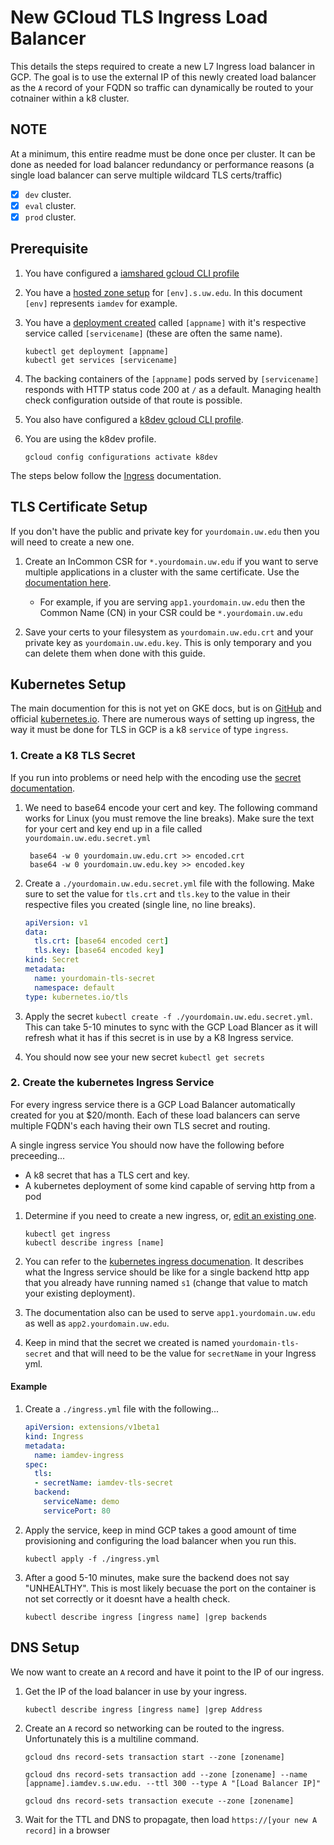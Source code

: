 # New GCloud TLS Ingress Load Balancer

This details the steps required to create a new L7 Ingress load balancer in GCP.  The goal is to use the external IP of this newly created load balancer as the `A` record of your FQDN so traffic can dynamically be routed to your cotnainer within a k8 cluster.

## NOTE

At a minimum, this entire readme must be done once per cluster. It can be done as needed for load balancer redundancy or performance reasons (a single load balancer can serve multiple wildcard TLS certs/traffic)

- [x] `dev` cluster.
- [x] `eval` cluster.
- [x] `prod` cluster.

## Prerequisite

1. You have configured a [iamshared gcloud CLI profile](projects-shared.md)

1. You have a [hosted zone setup](new-hostedzone.md) for `[env].s.uw.edu`.  In this document `[env]` represents `iamdev` for example.

1. You have a [deployment created](new-deployment) called `[appname]` with it's respective service called `[servicename]` (these are often the same name).

    ```
    kubectl get deployment [appname]
    kubectl get services [servicename]
    ```

1. The backing containers of the `[appname]` pods served by `[servicename]` responds with HTTP status code 200 at `/` as a default. Managing health check configuration outside of that route is possible.

1. You also have configured a [k8dev gcloud CLI profile](new-gcloud-profile.md).

1. You are using the k8dev profile.

    ```
    gcloud config configurations activate k8dev
    ```

The steps below follow the [Ingress](https://kubernetes.io/docs/concepts/services-networking/ingress/#tls) documentation.

## TLS Certificate Setup

If you don't have the public and private key for `yourdomain.uw.edu` then you will need to create a new one.

1. Create an InCommon CSR for `*.yourdomain.uw.edu` if you want to serve multiple applications in a cluster with the same certificate. Use the [documentation here](https://wiki.cac.washington.edu/display/infra/Obtain+a+Certificate+from+the+InCommon+CA).
   - For example, if you are serving `app1.yourdomain.uw.edu` then the Common Name (CN) in your CSR could be `*.yourdomain.uw.edu`

2. Save your certs to your filesystem as `yourdomain.uw.edu.crt` and your private key as `yourdomain.uw.edu.key`. This is only temporary and you can delete them when done with this guide.

## Kubernetes Setup

The main documention for this is not yet on GKE docs, but is on [GitHub](https://github.com/kubernetes/ingress-gce) and official [kubernetes.io](https://kubernetes.io/docs/concepts/services-networking/ingress/).  There are numerous ways of setting up ingress, the way it must be done for TLS in GCP is a k8 `service` of type `ingress`.

### 1. Create a K8 TLS Secret

If you run into problems or need help with the encoding use the [secret documentation](https://kubernetes.io/docs/concepts/configuration/secret/).

1. We need to base64 encode your cert and key.  The following command works for Linux (you must remove the line breaks).  Make sure the text for your cert and key end up in a file called `yourdomain.uw.edu.secret.yml`

        base64 -w 0 yourdomain.uw.edu.crt >> encoded.crt
        base64 -w 0 yourdomain.uw.edu.key >> encoded.key

1. Create a `./yourdomain.uw.edu.secret.yml` file with the following.  Make sure to set the value for `tls.crt` and `tls.key` to the value in their respective files you created (single line, no line breaks).

    ```yml
    apiVersion: v1
    data:
      tls.crt: [base64 encoded cert]
      tls.key: [base64 encoded key]
    kind: Secret
    metadata:
      name: yourdomain-tls-secret
      namespace: default
    type: kubernetes.io/tls
    ```
1. Apply the secret `kubectl create -f ./yourdomain.uw.edu.secret.yml`. This can take 5-10 minutes to sync with the GCP Load Blancer as it will refresh what it has if this secret is in use by a K8 Ingress service.

1. You should now see your new secret `kubectl get secrets`

### 2. Create the kubernetes Ingress Service

For every ingress service there is a GCP Load Balancer automatically created for you at $20/month.  Each of these load balancers can serve multiple FQDN's each having their own TLS secret and routing.

A single ingress service You should now have the following before preceeding...

- A k8 secret that has a TLS cert and key.
- A kubernetes deployment of some kind capable of serving http from a pod

1. Determine if you need to create  a new ingress, or, [edit an existing one](edit-ingress.md).

    ```
    kubectl get ingress
    kubectl describe ingress [name]
    ```

1. You can refer to the [kubernetes ingress documenation](https://kubernetes.io/docs/concepts/services-networking/ingress/#tls).  It describes what the Ingress service should be like for a single backend http app that you already have running named `s1` (change that value to match your existing deployment).

1. The documentation also can be used to serve `app1.yourdomain.uw.edu` as well as `app2.yourdomain.uw.edu`.

1. Keep in mind that the secret we created is named `yourdomain-tls-secret` and that will need to be the value for `secretName` in your Ingress yml.

#### Example

1. Create a `./ingress.yml` file with the following...

    ```YAML
    apiVersion: extensions/v1beta1
    kind: Ingress
    metadata:
      name: iamdev-ingress
    spec:
      tls:
      - secretName: iamdev-tls-secret
      backend:
        serviceName: demo
        servicePort: 80
    ```

2. Apply the service, keep in mind GCP takes a good amount of time provisioning and configuring the load balancer when you run this.

    ```
    kubectl apply -f ./ingress.yml
    ```

3. After a good 5-10 minutes, make sure the backend does not say "UNHEALTHY".  This is most likely becuase the port on the container is not set correctly or it doesnt have a health check.

    ```
    kubectl describe ingress [ingress name] |grep backends
    ```

## DNS Setup

We now want to create an `A` record and have it point to the IP of our ingress.

1. Get the IP of the load balancer in use by your ingress.

    ```
    kubectl describe ingress [ingress name] |grep Address
    ```

1. Create an `A` record so networking can be routed to the ingress.  Unfortunately this is a multiline command.

    ```
    gcloud dns record-sets transaction start --zone [zonename]

    gcloud dns record-sets transaction add --zone [zonename] --name [appname].iamdev.s.uw.edu. --ttl 300 --type A "[Load Balancer IP]"

    gcloud dns record-sets transaction execute --zone [zonename]
    ```

1. Wait for the TTL and DNS to propagate, then load `https://[your new A record]` in a browser